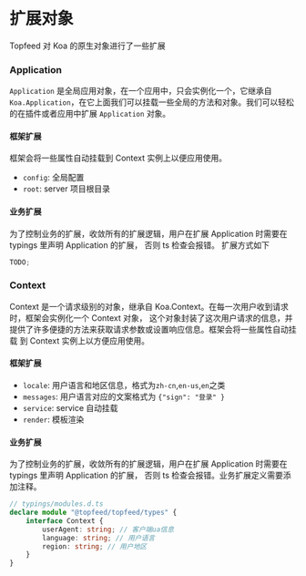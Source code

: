 # 扩展对象

Topfeed 对 Koa 的原生对象进行了一些扩展

### Application

`Application` 是全局应用对象，在一个应用中，只会实例化一个，它继承自 `Koa.Application`，在它上面我们可以挂载一些全局的方法和对象。我们可以轻松的在插件或者应用中扩展 `Application` 对象。

#### 框架扩展

框架会将一些属性自动挂载到 Context 实例上以便应用使用。

- `config`: 全局配置
- `root`: server 项目根目录

#### 业务扩展

为了控制业务的扩展，收敛所有的扩展逻辑，用户在扩展 Application 时需要在 typings 里声明 Application 的扩展，
否则 ts 检查会报错。
扩展方式如下

```ts
TODO;
```

### Context

Context 是一个请求级别的对象，继承自 Koa.Context。在每一次用户收到请求时，框架会实例化一个 Context 对象，
这个对象封装了这次用户请求的信息，并提供了许多便捷的方法来获取请求参数或设置响应信息。框架会将一些属性自动挂载
到 Context 实例上以方便应用使用。

#### 框架扩展

- `locale`: 用户语言和地区信息，格式为`zh-cn`,`en-us`,`en`之类
- `messages`: 用户语言对应的文案格式为 `{"sign": "登录" }`
- `service`: service 自动挂载
- `render`: 模板渲染

#### 业务扩展

为了控制业务的扩展，收敛所有的扩展逻辑，用户在扩展 Application 时需要在 typings 里声明 Application 的扩展，
否则 ts 检查会报错。业务扩展定义需要添加注释。

```ts
// typings/modules.d.ts
declare module "@topfeed/topfeed/types" {
	interface Context {
		userAgent: string; // 客户端ua信息
		language: string; // 用户语言
		region: string; // 用户地区
	}
}
```
